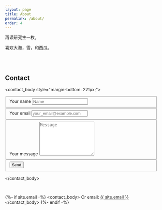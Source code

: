 ```yaml
---
layout: page
title: About
permalink: /about/
order: 4
---
```


再读研究生一枚。

喜欢大海，雪，和西瓜。



<!-- 添加 contact -->
<br/>
<br/>

## Contact

<!-- <form method="POST" action="https://formspree.io/chen_dian_zhang@sina.com">
  <input type="email" name="email" placeholder="Your email">
  <textarea name="message" placeholder="Test Message"></textarea>
  <button type="submit">Send Test</button>
</form> -->

<contact_body style="margin-bottom: 221px;">
<form class="form" id="contactform" action="https://formspree.io/chen_dian_zhang@sina.com" method="POST">
    <fieldset class="field">
        <label class="label" for="name"><span class="label-content">Your name</span></label>
        <input class="input" type="text" name="name" placeholder="Name" required="">
    </fieldset>
    <fieldset class="field">
        <label class="label" for="_replyto"><span class="label-content">Your email</span></label>
        <input class="input" type="email" name="_replyto" placeholder="your_email@example.com" required="">
    </fieldset>
    <fieldset class="field">
        <label class="label" for="message"><span class="label-content">Your message</span></label>
        <textarea class="input" name="message" rows="7" placeholder="Message" required=""></textarea>
    </fieldset>
    <input class="hidden" type="text" name="_gotcha" style="display:none">
    <input class="hidden" type="hidden" name="_subject" value="Message via Super Tech Crew">
    <fieldset class="field">
        <input class="button submit" type="submit" value="Send">
    </fieldset>
</form>

</contact_body>

<br/>

{%- if site.email -%}
<contact_body>
Or email:
<a class="u-email" href="mailto:{{ site.email }}">{{ site.email }}</a>
</contact_body>
{%- endif -%}
